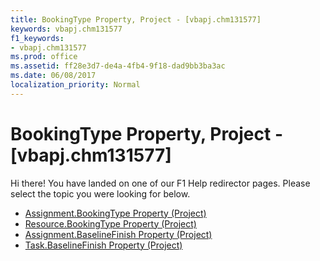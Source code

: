 ```yaml
---
title: BookingType Property, Project - [vbapj.chm131577]
keywords: vbapj.chm131577
f1_keywords:
- vbapj.chm131577
ms.prod: office
ms.assetid: ff28e3d7-de4a-4fb4-9f18-dad9bb3ba3ac
ms.date: 06/08/2017
localization_priority: Normal
---
```



# BookingType Property, Project - [vbapj.chm131577]

Hi there! You have landed on one of our F1 Help redirector pages. Please select the topic you were looking for below.

- [Assignment.BookingType Property (Project)](http://msdn.microsoft.com/library/9effb3b1-42eb-8adb-9c26-7103df375c88%28Office.15%29.aspx)
- [Resource.BookingType Property (Project)](http://msdn.microsoft.com/library/f90b1cca-f8a4-73a1-939f-7dea837fd8f5%28Office.15%29.aspx)
- [Assignment.BaselineFinish Property (Project)](http://msdn.microsoft.com/library/9e062dc8-fed3-446f-776c-2d10179a6c3b%28Office.15%29.aspx)
- [Task.BaselineFinish Property (Project)](http://msdn.microsoft.com/library/3897fc3f-1fff-1350-dcd9-c4465f0cbc3c%28Office.15%29.aspx)

